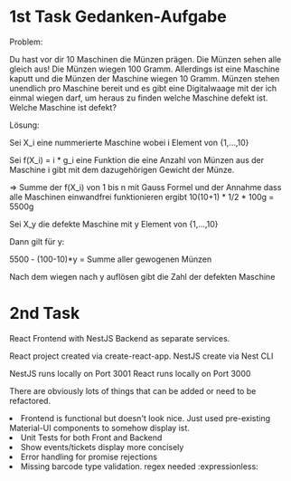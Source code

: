 # 1st Task Gedanken-Aufgabe

Problem:

Du hast vor dir 10 Maschinen die Münzen prägen. Die Münzen sehen alle gleich aus! Die Münzen wiegen 100 Gramm. 
Allerdings ist eine Maschine kaputt und die Münzen der Maschine wiegen 10 Gramm. Münzen stehen unendlich pro Maschine bereit und es gibt eine Digitalwaage mit der ich einmal wiegen darf, um heraus zu finden welche Maschine defekt ist. Welche Maschine ist defekt?

Lösung:

Sei X_i eine nummerierte Maschine wobei i Element von {1,...,10}

Sei f(X_i) = i * g_i eine Funktion die eine Anzahl von Münzen aus der Maschine i gibt mit dem dazugehörigen Gewicht der Münze.

=> Summe der f(X_i) von 1 bis n mit Gauss Formel und der Annahme dass alle Maschinen einwandfrei funktionieren ergibt 10(10+1) * 1/2 * 100g = 5500g

Sei X_y die defekte Maschine mit y Element von {1,...,10}

Dann gilt für y:

5500 - (100-10)*y = Summe aller gewogenen Münzen 

Nach dem wiegen nach y auflösen gibt die Zahl der defekten Maschine 


# 2nd Task

React Frontend with NestJS Backend as separate services.

React project created via create-react-app.
NestJS create via Nest CLI

NestJS runs locally on Port 3001
React runs locally on Port 3000

There are obviously lots of things that can be added or need to be refactored.
<li>
    Frontend is functional but doesn't look nice. Just used pre-existing Material-UI components to somehow display ist.
</li>
<li>
    Unit Tests for both Front and Backend
</li>
<li>
    Show events/tickets display more concisely
</li>
<li>
    Error handling for promise rejections
</li>
<li>
    Missing barcode type validation. regex needed :expressionless:	
</li>
